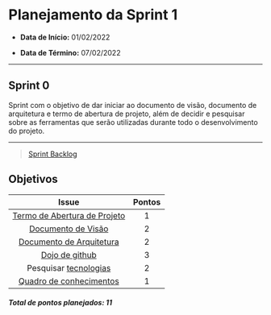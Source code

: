 # Planejamento da Sprint 1

- **Data de Início:** 01/02/2022

- **Data de Término:** 07/02/2022

---

## Sprint 0

Sprint com o objetivo de dar iniciar ao documento de visão, documento de arquitetura e termo de abertura de projeto, além de decidir e pesquisar sobre as ferramentas que serão utilizadas durante todo o desenvolvimento do projeto.

---

> [Sprint Backlog](https://github.com/fga-eps-mds/Tema-02/milestone/2)

## Objetivos

|                                      Issue                                       | Pontos |
| :------------------------------------------------------------------------------: | :----: |
| [Termo de Abertura de Projeto](https://github.com/fga-eps-mds/Tema-02/issues/10) |   1    |
|      [Documento de Visão](https://github.com/fga-eps-mds/Tema-02/issues/11)      |   2    |
|   [Documento de Arquitetura](https://github.com/fga-eps-mds/Tema-02/issues/12)   |   2    |
|        [Dojo de github](https://github.com/fga-eps-mds/Tema-02/issues/13)        |   3    |
|    Pesquisar [tecnologias](https://github.com/fga-eps-mds/Tema-02/issues/15)     |   2    |
|   [Quadro de conhecimentos](https://github.com/fga-eps-mds/Tema-02/issues/16)    |   1    |

<h4><i>Total de pontos planejados: 11</i></h4>
